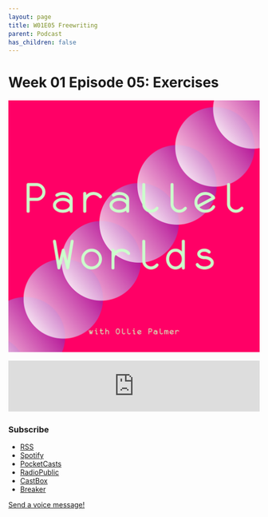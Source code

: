 ```yaml
---
layout: page
title: W01E05 Freewriting
parent: Podcast
has_children: false
---
```



# Week 01 Episode 05: Exercises

[![](/assets/parallel-worlds-cover.png)](https://anchor.fm/olliepalmer)
<iframe src="https://anchor.fm/olliepalmer/embed/episodes/Week-1-Episode-5-Freewriting-ebuc46" height="102px" width="100%" frameborder="0" scrolling="no"></iframe>

### Subscribe

- [RSS](https://anchor.fm/s/1884b008/podcast/rss)
- [Spotify](https://open.spotify.com/show/3L3RhKaoqQZoU9fIcLuZjz)
- [PocketCasts](https://pca.st/ha20534r)
- [RadioPublic](https://radiopublic.com/parallel-worlds-WzVy1K)
- [CastBox](https://castbox.fm/channel/id2710471?utm_source=podcaster&utm_medium=dlink&utm_campaign=c_2710471&utm_content=Parallel%20Worlds-CastBox_FM)
- [Breaker](https://www.breaker.audio/parallel-worlds)

[Send a voice message!](https://anchor.fm/olliepalmer/message)
